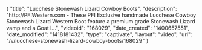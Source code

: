{
    "title": "Lucchese Stonewash Lizard Cowboy Boots",
    "description": "http:\/\/PFIWestern.com - These PFI Exclusive handmade Lucchese Cowboy Stonewash Lizard Western Boot feature a premium grade Stonewash Lizard vamp and a Goat l...",
    "videoid": "168029",
    "date_created": "1400657551",
    "date_modified": "1418181432",
    "type": "captivate",
    "layout": "video",
    "url": "\/v\/lucchese-stonewash-lizard-cowboy-boots\/168029"
}